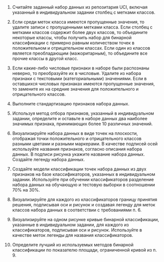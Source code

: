 1. Считайте заданный набор данных из репозитария UCI, включая указанный в индивидуальном задании столбец с метками классов. 

 

2. Если среди меток класса имеются пропущенные значения, то удалите записи с пропущенными метками класса. Если столбец с метками классов содержит более двух классов, то объедините некоторые классы, чтобы получить набор для бинарной классификации с примерно равным количеством точек в положительном и отрицательном классах. Если один из классов является преобладающим (мажоритарным), то объедините все прочие классы в другой класс. 

 

3. Если какие-либо числовые признаки в наборе были распознаны неверно, то преобразуйте их в числовые. Удалите из набора признаки с текстовыми (категориальными) значениями. Если в оставшихся числовых признаках имеются пропущенные значения, то замените их на средние значения для положительного и отрицательного классов. 

 

4. Выполните стандартизацию признаков набора данных. 

 

5. Используя метод отбора признаков, указанный в индивидуальном задании, определите и оставьте в наборе данных два наиболее значимых признака, принимающих более 10 различных значений. 

 

6. Визуализируйте набора данных в виде точек на плоскости, отображая точки положительного и отрицательного классов разными цветами и разными маркерами. В качестве подписей осей используйте названия признаков, согласно описания набора данных. В подписи рисунка укажите название набора данных. Создайте легенду набора данных. 

 

7. Создайте модели классификации точек набора данных из двух признаков на базе классификаторов, указанных в индивидуальном задании. Используйте при обучении классификаторов разделение набора данных на обучающую и тестовую выборки в соотношении 70% на 30%. 

 

8. Визуализируйте для каждого из классификаторов границу принятия решения, подписывая оси и рисунок и создавая легенду для меток классов набора данных в соответствии с требованиями п. 6. 

 

9. Визуализируйте на одном рисунке кривые бинарной классификации, указанные в индивидуальном задании, для каждого из классификаторов, подписывая оси и рисунок. Используйте в качестве меток легенды для названия классификаторов. 

 

10. Определите лучший из используемых методов бинарной классификации по показателю площади, ограниченной кривой из п. 9. 
